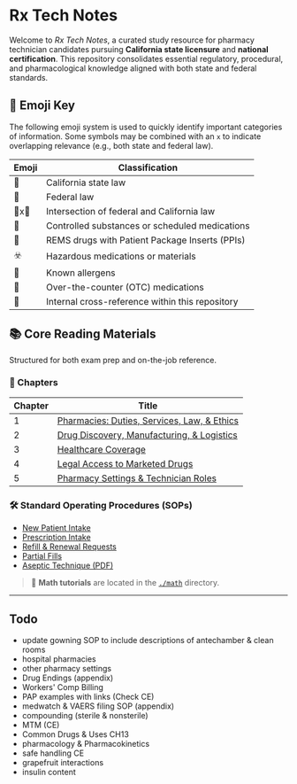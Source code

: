 # Rx Tech Notes

Welcome to *Rx Tech Notes*, a curated study resource for pharmacy technician candidates pursuing **California state licensure** and **national certification**. This repository consolidates essential regulatory, procedural, and pharmacological knowledge aligned with both state and federal standards.

## 🔖 Emoji Key

The following emoji system is used to quickly identify important categories of information. Some symbols may be combined with an `x` to indicate overlapping relevance (e.g., both state and federal law).

| Emoji | Classification |
|-------|----------------|
| 🐻 | California state law |
| 🦅 | Federal law |
| 🦅x🐻 | Intersection of federal and California law |
| 🔐 | Controlled substances or scheduled medications |
| 📰 | REMS drugs with Patient Package Inserts (PPIs) |
| ☣️ | Hazardous medications or materials |
| 🤧 | Known allergens |
| 💸 | Over-the-counter (OTC) medications |
| 🔗 | Internal cross-reference within this repository |

## 📚 Core Reading Materials

Structured for both exam prep and on-the-job reference.

### 📖 Chapters

| Chapter | Title |
|---------|-------|
| 1 | [Pharmacies: Duties, Services, Law, & Ethics](./1_duties_services_law.md) |
| 2 | [Drug Discovery, Manufacturing, & Logistics](./2_discovery_manufacture_logistics.md) |
| 3 | [Healthcare Coverage](./3_healthcare_coverage.md) |
| 4 | [Legal Access to Marketed Drugs](./4_access_to_drugs.md) |
| 5 | [Pharmacy Settings & Technician Roles](./5_settings.md) |

### 🛠️ Standard Operating Procedures (SOPs)

- [New Patient Intake](./sop/new_patient_intake.md)
- [Prescription Intake](./sop/prescription_intake.md)
- [Refill & Renewal Requests](./sop/refill_renewal_request.md)
- [Partial Fills](./sop/partial_fills.md)
- [Aseptic Technique (PDF)](./sop/aseptic_gowning.pdf)

> 📁 **Math tutorials** are located in the [`./math`](./math) directory.

---

## Todo

- update gowning SOP to include descriptions of antechamber & clean rooms
- hospital pharmacies
- other pharmacy settings
- Drug Endings (appendix)
- Workers' Comp Billing
- PAP examples with links (Check CE)
- medwatch & VAERS filing SOP (appendix)
- compounding (sterile & nonsterile)
- MTM (CE)
- Common Drugs & Uses CH13
- pharmacology & Pharmacokinetics
- safe handling CE
- grapefruit interactions
- insulin content
